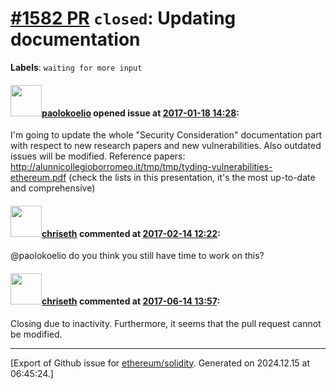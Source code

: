 # [\#1582 PR](https://github.com/ethereum/solidity/pull/1582) `closed`: Updating documentation
**Labels**: `waiting for more input`


#### <img src="https://avatars.githubusercontent.com/u/1202066?v=4" width="50">[paolokoelio](https://github.com/paolokoelio) opened issue at [2017-01-18 14:28](https://github.com/ethereum/solidity/pull/1582):

I'm going to update the whole "Security Consideration" documentation part with respect to new research papers and new vulnerabilities. Also outdated issues will be modified.
Reference papers: http://alunnicollegioborromeo.it/tmp/tmp/tyding-vulnerabilities-ethereum.pdf 
(check the lists in this presentation, it's the most up-to-date and comprehensive)

#### <img src="https://avatars.githubusercontent.com/u/9073706?v=4" width="50">[chriseth](https://github.com/chriseth) commented at [2017-02-14 12:22](https://github.com/ethereum/solidity/pull/1582#issuecomment-279693662):

@paolokoelio do you think you still have time to work on this?

#### <img src="https://avatars.githubusercontent.com/u/9073706?v=4" width="50">[chriseth](https://github.com/chriseth) commented at [2017-06-14 13:57](https://github.com/ethereum/solidity/pull/1582#issuecomment-308439254):

Closing due to inactivity. Furthermore, it seems that the pull request cannot be modified.


-------------------------------------------------------------------------------



[Export of Github issue for [ethereum/solidity](https://github.com/ethereum/solidity). Generated on 2024.12.15 at 06:45:24.]
